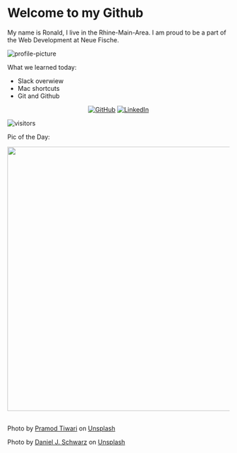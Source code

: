 # Welcome to my Github

My name is Ronald, I live in the Rhine-Main-Area. 
I am proud to be a part of the Web Development at Neue Fische. 

![profile-picture](https://ca.slack-edge.com/TTHG21AH3-U052RDXGQSG-1dcb2bd50aae-72)

What we learned today: 
- Slack overwiew 
- Mac shortcuts
- Git and Github




<p align="center">
	<a href="https://github.com/ronnysteady"><img src="imgs/github.svg" alt="GitHub"></a>
	<a href="https://www.linkedin.com/in/ronaldheimert"><img src="imgs/linkedin.svg" alt="LinkedIn"></a>
</p>

 ![visitors](https://visitor-badge.glitch.me/badge?page_id=page.id&left_color=green&right_color=red)


 



Pic of the Day:

  <a href="https://www.dailyrandomphoto.com/p/2023/2023-04-16/"><img src="https://images.unsplash.com/photo-1680955886049-ce69173143bb?crop=entropy&cs=tinysrgb&fit=max&fm=jpg&ixid=Mnw3NzUwOHwwfDF8cmFuZG9tfHx8fHx8fHx8MTY4MTYwNTEyNg&ixlib=rb-4.0.3&q=80&w=1080" width="600px"></a>
  <br>
  <br>
  <p class="has-text-grey">Photo by <a href="https://unsplash.com/@pramodtiwari?utm_source=Daily%20Random%20Photo&amp;utm_medium=referral" target="_blank" rel="noopener noreferrer">Pramod Tiwari</a> on <a href="https://unsplash.com/photos/6-38xowCH-Y?utm_source=Daily%20Random%20Photo&amp;utm_medium=referral" target="_blank" rel="noopener noreferrer">Unsplash</a></p>
  <p class="has-text-grey">Photo by <a href="https://unsplash.com/@danieljschwarz?utm_source=Daily%20Random%20Photo&amp;utm_medium=referral" target="_blank" rel="noopener noreferrer">Daniel J. Schwarz</a> on <a href="https://unsplash.com/photos/IBkFtczZ1u4?utm_source=Daily%20Random%20Photo&amp;utm_medium=referral" target="_blank" rel="noopener noreferrer">Unsplash</a></p>
</div>
